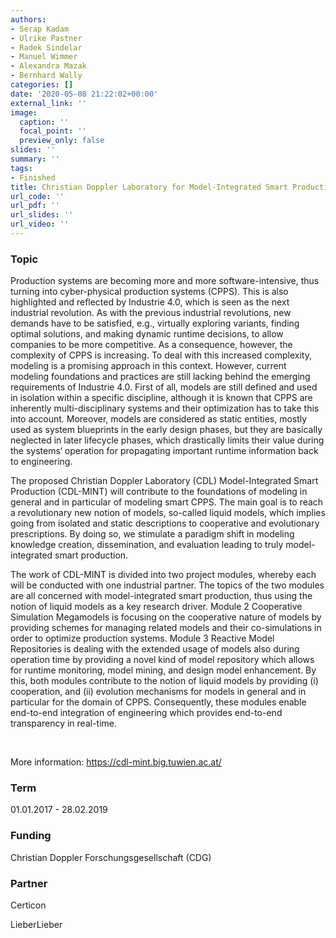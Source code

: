 ```yaml
---
authors:
- Serap Kadam
- Ulrike Pastner
- Radek Sindelar
- Manuel Wimmer
- Alexandra Mazak
- Bernhard Wally
categories: []
date: '2020-05-08 21:22:02+00:00'
external_link: ''
image:
  caption: ''
  focal_point: ''
  preview_only: false
slides: ''
summary: ''
tags:
- Finished
title: Christian Doppler Laboratory for Model-Integrated Smart Production
url_code: ''
url_pdf: ''
url_slides: ''
url_video: ''
---
```


### Topic

Production systems are becoming more and more software-intensive, thus turning into cyber-physical production systems (CPPS). This is also highlighted and reflected by Industrie 4.0, which is seen as the next industrial revolution. As with the previous industrial revolutions, new demands have to be satisfied, e.g., virtually exploring variants, finding optimal solutions, and making dynamic runtime decisions, to allow companies to be more competitive. As a consequence, however, the complexity of CPPS is increasing. To deal with this increased complexity, modeling is a promising approach in this context. However, current modeling foundations and practices are still lacking behind the emerging requirements of Industrie 4.0. First of all, models are still defined and used in isolation within a specific discipline, although it is known that CPPS are inherently multi-disciplinary systems and their optimization has to take this into account. Moreover, models are considered as static entities, mostly used as system blueprints in the early design phases, but they are basically neglected in later lifecycle phases, which drastically limits their value during the systems‘ operation for propagating important runtime information back to engineering.

The proposed Christian Doppler Laboratory (CDL) Model-Integrated Smart Production (CDL-MINT) will contribute to the foundations of modeling in general and in particular of modeling smart CPPS. The main goal is to reach a revolutionary new notion of models, so-called liquid models, which implies going from isolated and static descriptions to cooperative and evolutionary prescriptions. By doing so, we stimulate a paradigm shift in modeling knowledge creation, dissemination, and evaluation leading to truly model-integrated smart production.

The work of CDL-MINT is divided into two project modules, whereby each will be conducted with one industrial partner. The topics of the two modules are all concerned with model-integrated smart production, thus using the notion of liquid models as a key research driver. Module 2 Cooperative Simulation Megamodels is focusing on the cooperative nature of models by providing schemes for managing related models and their co-simulations in order to optimize production systems. Module 3 Reactive Model Repositories is dealing with the extended usage of models also during operation time by providing a novel kind of model repository which allows for runtime monitoring, model mining, and design model enhancement. By this, both modules contribute to the notion of liquid models by providing (i) cooperation, and (ii) evolution mechanisms for models in general and in particular for the domain of CPPS. Consequently, these modules enable end-to-end integration of engineering which provides end-to-end transparency in real-time.

&nbsp;

More information:&nbsp;<https://cdl-mint.big.tuwien.ac.at/>

### Term

01.01.2017 - 28.02.2019

### Funding

<span class="input bigWidth">Christian Doppler Forschungsgesellschaft (CDG)</span>

### Partner

Certicon

LieberLieber